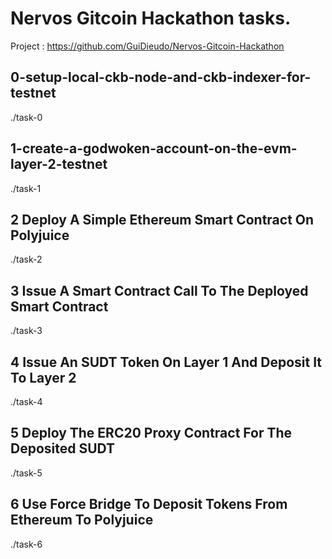 # Nervos Gitcoin Hackathon tasks.

Project : https://github.com/GuiDieudo/Nervos-Gitcoin-Hackathon

## 0-setup-local-ckb-node-and-ckb-indexer-for-testnet

./task-0

## 1-create-a-godwoken-account-on-the-evm-layer-2-testnet

./task-1

## 2 Deploy A Simple Ethereum Smart Contract On Polyjuice

./task-2

## 3 Issue A Smart Contract Call To The Deployed Smart Contract

./task-3

## 4 Issue An SUDT Token On Layer 1 And Deposit It To Layer 2

./task-4

## 5 Deploy The ERC20 Proxy Contract For The Deposited SUDT

./task-5

## 6 Use Force Bridge To Deposit Tokens From Ethereum To Polyjuice

./task-6
